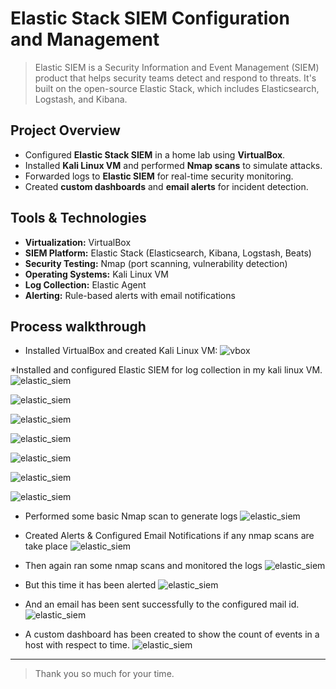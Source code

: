 # Elastic Stack SIEM Configuration and Management
> Elastic SIEM is a Security Information and Event Management (SIEM) product that helps security teams detect and respond to threats. It's built on the open-source Elastic Stack, which includes Elasticsearch, Logstash, and Kibana.

## Project Overview
- Configured **Elastic Stack SIEM** in a home lab using **VirtualBox**.
- Installed **Kali Linux VM** and performed **Nmap scans** to simulate attacks.
- Forwarded logs to **Elastic SIEM** for real-time security monitoring.
- Created **custom dashboards** and **email alerts** for incident detection.

## Tools & Technologies
- **Virtualization:** VirtualBox
- **SIEM Platform:** Elastic Stack (Elasticsearch, Kibana, Logstash, Beats)
- **Security Testing:** Nmap (port scanning, vulnerability detection)
- **Operating Systems:** Kali Linux VM
- **Log Collection:** Elastic Agent  
- **Alerting:** Rule-based alerts with email notifications

## Process walkthrough
* Installed VirtualBox and created Kali Linux VM:
![vbox](https://github.com/nivethasureshkannan/cybersecurity_projects_/blob/main/1.SIEM/assets_1/SIEM_1_vb.png?raw=true)

*Installed and configured Elastic SIEM for log collection in my kali linux VM.
![elastic_siem](https://github.com/nivethasureshkannan/cybersecurity_projects_/blob/main/1.SIEM/assets_1/SIEM_1_1.png?raw=true)

![elastic_siem](https://github.com/nivethasureshkannan/cybersecurity_projects_/blob/main/1.SIEM/assets_1/SIEM_1_2.png?raw=true)

![elastic_siem](https://github.com/nivethasureshkannan/cybersecurity_projects_/blob/main/1.SIEM/assets_1/SIEM_1_3.png?raw=true)

![elastic_siem](https://github.com/nivethasureshkannan/cybersecurity_projects_/blob/main/1.SIEM/assets_1/SIEM_1_4.png?raw=true)

![elastic_siem](https://github.com/nivethasureshkannan/cybersecurity_projects_/blob/main/1.SIEM/assets_1/SIEM_1_5.png?raw=true)

![elastic_siem](https://github.com/nivethasureshkannan/cybersecurity_projects_/blob/main/1.SIEM/assets_1/SIEM_1_6.png?raw=true)

![elastic_siem](https://github.com/nivethasureshkannan/cybersecurity_projects_/blob/main/1.SIEM/assets_1/SIEM_1_7.png?raw=true)

* Performed some basic  Nmap scan to generate logs
![elastic_siem](https://github.com/nivethasureshkannan/cybersecurity_projects_/blob/main/1.SIEM/assets_1/SIEM_1_8.png?raw=true)

* Created Alerts & Configured Email Notifications if any nmap scans are take place
![elastic_siem](https://github.com/nivethasureshkannan/cybersecurity_projects_/blob/main/1.SIEM/assets_1/SIEM_1_rule.png?raw=true)

* Then again ran some nmap scans and monitored the logs
![elastic_siem](https://github.com/nivethasureshkannan/cybersecurity_projects_/blob/main/1.SIEM/assets_1/SIEM_1_9.png?raw=true)

* But this time it has been alerted
![elastic_siem](https://github.com/nivethasureshkannan/cybersecurity_projects_/blob/main/1.SIEM/assets_1/SIEM_1_10.png?raw=true)

* And an email has been sent successfully to the configured mail id.
![elastic_siem](https://github.com/nivethasureshkannan/cybersecurity_projects_/blob/main/1.SIEM/assets_1/SIEM_1_11.png?raw=true)

* A custom dashboard has been created to show the count of events in a host with respect to time.
![elastic_siem](https://github.com/nivethasureshkannan/cybersecurity_projects/blob/main/1.SIEM/assets_1/SIEM_1_12.png?raw=true)

---
> Thank you so much for your time.
